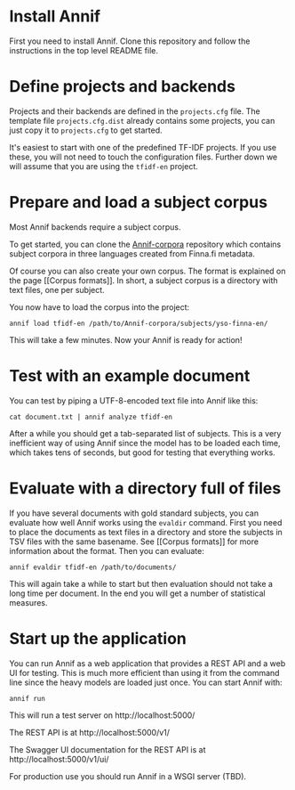 # Install Annif

First you need to install Annif. Clone this repository and follow the instructions in the top level README file.

# Define projects and backends

Projects and their backends are defined in the `projects.cfg` file. The template file `projects.cfg.dist` already contains some projects, you can just copy it to `projects.cfg` to get started.

It's easiest to start with one of the predefined TF-IDF projects. If you use these, you will not need to touch the configuration files. Further down we will assume that you are using the `tfidf-en` project.

# Prepare and load a subject corpus

Most Annif backends require a subject corpus. 

To get started, you can clone the [Annif-corpora](https://github.com/NatLibFi/Annif-corpora) repository which contains subject corpora in three languages created from Finna.fi metadata.

Of course you can also create your own corpus. The format is explained on the page [[Corpus formats]]. In short, a subject corpus is a directory with text files, one per subject.

You now have to load the corpus into the project:

    annif load tfidf-en /path/to/Annif-corpora/subjects/yso-finna-en/

This will take a few minutes. Now your Annif is ready for action!

# Test with an example document

You can test by piping a UTF-8-encoded text file into Annif like this:

    cat document.txt | annif analyze tfidf-en

After a while you should get a tab-separated list of subjects. This is a very inefficient way of using Annif since the model has to be loaded each time, which takes tens of seconds, but good for testing that everything works.

# Evaluate with a directory full of files

If you have several documents with gold standard subjects, you can evaluate how well Annif works using the `evaldir` command. First you need to place the documents as text files in a directory and store the subjects in TSV files with the same basename. See [[Corpus formats]] for more information about the format. Then you can evaluate:

    annif evaldir tfidf-en /path/to/documents/

This will again take a while to start but then evaluation should not take a long time per document. In the end you will get a number of statistical measures.

# Start up the application

You can run Annif as a web application that provides a REST API and a web UI for testing. This is much more efficient than using it from the command line since the heavy models are loaded just once. You can start Annif with:

    annif run

This will run a test server on http://localhost:5000/

The REST API is at http://localhost:5000/v1/

The Swagger UI documentation for the REST API is at http://localhost:5000/v1/ui/

For production use you should run Annif in a WSGI server (TBD).